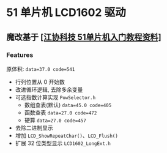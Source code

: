 # 51 单片机 LCD1602 驱动

## 魔改基于 [[江协科技 51单片机入门教程资料]](https://jiangxiekeji.com/download.html#51)

### Features

原体积: `data=37.0 code=541`

- 行列位置从 0 开始数
- 改进循环逻辑, 去除多余变量
- 可选指数计算实现 `PowSelector.h`
  - 数组查表(默认) `data=45.0 code=405`
  - 函数查表 `data=27.0 code=472`
  - 硬算 `data=27.0 code=457`
- 去除二进制显示
- 增加 `LCD_ShowRepeatChar()`、`LCD_Flush()`
- 扩展 32 位类型显示 `LCD1602_LongExt.h`
